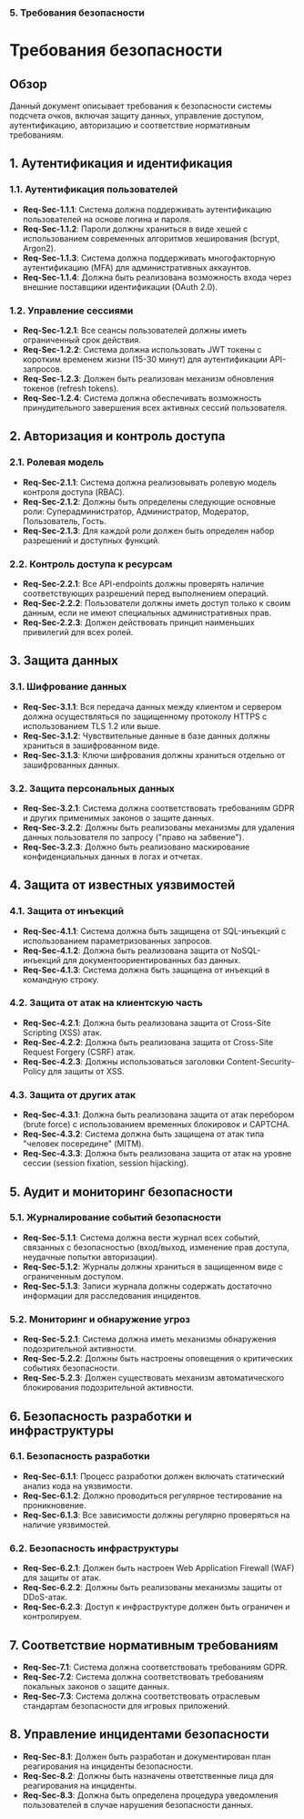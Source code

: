 ### 5. Требования безопасности

# Требования безопасности
## Обзор
Данный документ описывает требования к безопасности системы подсчета очков, включая защиту данных, управление доступом, аутентификацию, авторизацию и соответствие нормативным требованиям.
## 1. Аутентификация и идентификация
### 1.1. Аутентификация пользователей
- **Req-Sec-1.1.1**: Система должна поддерживать аутентификацию пользователей на основе логина и пароля.
- **Req-Sec-1.1.2**: Пароли должны храниться в виде хешей с использованием современных алгоритмов хеширования (bcrypt, Argon2).
- **Req-Sec-1.1.3**: Система должна поддерживать многофакторную аутентификацию (MFA) для административных аккаунтов.
- **Req-Sec-1.1.4**: Должна быть реализована возможность входа через внешние поставщики идентификации (OAuth 2.0).

### 1.2. Управление сессиями
- **Req-Sec-1.2.1**: Все сеансы пользователей должны иметь ограниченный срок действия.
- **Req-Sec-1.2.2**: Система должна использовать JWT токены с коротким временем жизни (15-30 минут) для аутентификации API-запросов.
- **Req-Sec-1.2.3**: Должен быть реализован механизм обновления токенов (refresh tokens).
- **Req-Sec-1.2.4**: Система должна обеспечивать возможность принудительного завершения всех активных сессий пользователя.

## 2. Авторизация и контроль доступа
### 2.1. Ролевая модель
- **Req-Sec-2.1.1**: Система должна реализовывать ролевую модель контроля доступа (RBAC).
- **Req-Sec-2.1.2**: Должны быть определены следующие основные роли: Суперадминистратор, Администратор, Модератор, Пользователь, Гость.
- **Req-Sec-2.1.3**: Для каждой роли должен быть определен набор разрешений и доступных функций.

### 2.2. Контроль доступа к ресурсам
- **Req-Sec-2.2.1**: Все API-endpoints должны проверять наличие соответствующих разрешений перед выполнением операций.
- **Req-Sec-2.2.2**: Пользователи должны иметь доступ только к своим данным, если не имеют специальных административных прав.
- **Req-Sec-2.2.3**: Должен действовать принцип наименьших привилегий для всех ролей.

## 3. Защита данных
### 3.1. Шифрование данных
- **Req-Sec-3.1.1**: Вся передача данных между клиентом и сервером должна осуществляться по защищенному протоколу HTTPS с использованием TLS 1.2 или выше.
- **Req-Sec-3.1.2**: Чувствительные данные в базе данных должны храниться в зашифрованном виде.
- **Req-Sec-3.1.3**: Ключи шифрования должны храниться отдельно от зашифрованных данных.

### 3.2. Защита персональных данных
- **Req-Sec-3.2.1**: Система должна соответствовать требованиям GDPR и других применимых законов о защите данных.
- **Req-Sec-3.2.2**: Должны быть реализованы механизмы для удаления данных пользователя по запросу ("право на забвение").
- **Req-Sec-3.2.3**: Должно быть реализовано маскирование конфиденциальных данных в логах и отчетах.

## 4. Защита от известных уязвимостей
### 4.1. Защита от инъекций
- **Req-Sec-4.1.1**: Система должна быть защищена от SQL-инъекций с использованием параметризованных запросов.
- **Req-Sec-4.1.2**: Должна быть реализована защита от NoSQL-инъекций для документоориентированных баз данных.
- **Req-Sec-4.1.3**: Система должна быть защищена от инъекций в командную строку.

### 4.2. Защита от атак на клиентскую часть
- **Req-Sec-4.2.1**: Должна быть реализована защита от Cross-Site Scripting (XSS) атак.
- **Req-Sec-4.2.2**: Должна быть реализована защита от Cross-Site Request Forgery (CSRF) атак.
- **Req-Sec-4.2.3**: Должны использоваться заголовки Content-Security-Policy для защиты от XSS.

### 4.3. Защита от других атак
- **Req-Sec-4.3.1**: Должна быть реализована защита от атак перебором (brute force) с использованием временных блокировок и CAPTCHA.
- **Req-Sec-4.3.2**: Система должна быть защищена от атак типа "человек посередине" (MITM).
- **Req-Sec-4.3.3**: Должна быть реализована защита от атак на уровне сессии (session fixation, session hijacking).

## 5. Аудит и мониторинг безопасности
### 5.1. Журналирование событий безопасности
- **Req-Sec-5.1.1**: Система должна вести журнал всех событий, связанных с безопасностью (вход/выход, изменение прав доступа, неудачные попытки авторизации).
- **Req-Sec-5.1.2**: Журналы должны храниться в защищенном виде с ограниченным доступом.
- **Req-Sec-5.1.3**: Записи журнала должны содержать достаточно информации для расследования инцидентов.

### 5.2. Мониторинг и обнаружение угроз
- **Req-Sec-5.2.1**: Система должна иметь механизмы обнаружения подозрительной активности.
- **Req-Sec-5.2.2**: Должны быть настроены оповещения о критических событиях безопасности.
- **Req-Sec-5.2.3**: Должен существовать механизм автоматического блокирования подозрительной активности.

## 6. Безопасность разработки и инфраструктуры
### 6.1. Безопасность разработки
- **Req-Sec-6.1.1**: Процесс разработки должен включать статический анализ кода на уязвимости.
- **Req-Sec-6.1.2**: Должно проводиться регулярное тестирование на проникновение.
- **Req-Sec-6.1.3**: Все зависимости должны регулярно проверяться на наличие уязвимостей.

### 6.2. Безопасность инфраструктуры
- **Req-Sec-6.2.1**: Должен быть настроен Web Application Firewall (WAF) для защиты от атак.
- **Req-Sec-6.2.2**: Должны быть реализованы механизмы защиты от DDoS-атак.
- **Req-Sec-6.2.3**: Доступ к инфраструктуре должен быть ограничен и контролируем.

## 7. Соответствие нормативным требованиям
- **Req-Sec-7.1**: Система должна соответствовать требованиям GDPR.
- **Req-Sec-7.2**: Система должна соответствовать требованиям локальных законов о защите данных.
- **Req-Sec-7.3**: Система должна соответствовать отраслевым стандартам безопасности для игровых приложений.

## 8. Управление инцидентами безопасности
- **Req-Sec-8.1**: Должен быть разработан и документирован план реагирования на инциденты безопасности.
- **Req-Sec-8.2**: Должны быть назначены ответственные лица для реагирования на инциденты.
- **Req-Sec-8.3**: Должна быть определена процедура уведомления пользователей в случае нарушения безопасности данных.
